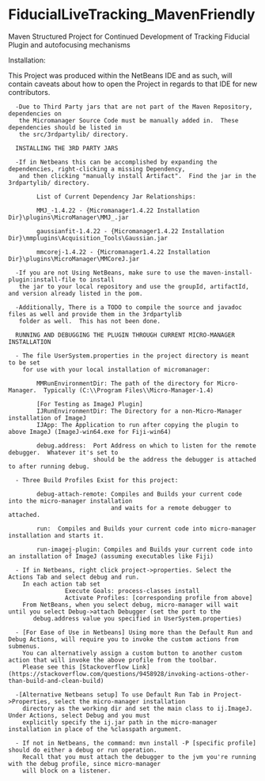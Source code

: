# FiducialLiveTracking_MavenFriendly
Maven Structured Project for Continued Development of Tracking Fiducial Plugin and autofocusing mechanisms

Installation:

  This Project was produced within the NetBeans IDE and as such, will contain caveats about 
how to open the Project in regards to that IDE for new contributors.

      -Due to Third Party jars that are not part of the Maven Repository, dependencies on 
       the Micromanager Source Code must be manually added in.  These dependencies should be listed in
       the src/3rdpartylib/ directory.

      INSTALLING THE 3RD PARTY JARS

      -If in Netbeans this can be accomplished by expanding the dependencies, right-clicking a missing Dependency, 
       and then clicking "manually install Artifact".  Find the jar in the 3rdpartylib/ directory.

            List of Current Dependency Jar Relationships:

            MMJ_-1.4.22 - {Micromanager1.4.22 Installation Dir}\plugins\MicroManager\MMJ_.jar

            gaussianfit-1.4.22 - {Micromanager1.4.22 Installation Dir}\mmplugins\Acquisition_Tools\Gaussian.jar

            mmcorej-1.4.22 - {Micromanager1.4.22 Installation Dir}\plugins\MicroManager\MMCoreJ.jar

      -If you are not Using NetBeans, make sure to use the maven-install-plugin:install-file to install 
       the jar to your local repository and use the groupId, artifactId, and version already listed in the pom.

      -Additionally, There is a TODO to compile the source and javadoc files as well and provide them in the 3rdpartylib
       folder as well.  This has not been done.

      RUNNING AND DEBUGGING THE PLUGIN THROUGH CURRENT MICRO-MANAGER INSTALLATION

      - The file UserSystem.properties in the project directory is meant to be set 
        for use with your local installation of micromanager:

            MMRunEnvironmentDir: The path of the directory for Micro-Manager.  Typically (C:\\Program Files\\Micro-Manager-1.4)

            [For Testing as ImageJ Plugin]
            IJRunEnvironmentDir: The Directory for a non-Micro-Manager installation of ImageJ 
            IJApp: The Application to run after copying the plugin to above ImageJ (ImageJ-win64.exe for Fiji-win64)

            debug.address:  Port Address on which to listen for the remote debugger.  Whatever it's set to
                            should be the address the debugger is attached to after running debug.

      - Three Build Profiles Exist for this project:

            debug-attach-remote: Compiles and Builds your current code into the micro-manager installation
                                 and waits for a remote debugger to attached.

            run:  Compiles and Builds your current code into micro-manager installation and starts it.

            run-imagej-plugin: Compiles and Builds your current code into an installation of ImageJ (assuming executables like Fiji)

      - If in Netbeans, right click project->properties. Select the Actions Tab and select debug and run.
        In each action tab set 
                    Execute Goals: process-classes install
                    Activate Profiles: [corresponding profile from above]
        From NetBeans, when you select debug, micro-manager will wait until you select Debug->attach Debugger (set the port to the 
           debug.address value you specified in UserSystem.properties)

      - [For Ease of Use in Netbeans] Using more than the Default Run and Debug Actions, will require you to invoke the custom actions from submenus.
        You can alternatively assign a custom button to another custom action that will invoke the above profile from the toolbar.
        Please see this [Stackoverflow Link](https://stackoverflow.com/questions/9458928/invoking-actions-other-than-build-and-clean-build)

      -[Alternative Netbeans setup] To use Default Run Tab in Project->Properties, select the micro-manager installation
        directory as the working dir and set the main class to ij.ImageJ.  Under Actions, select Debug and you must 
        explicitly specify the ij.jar path in the micro-manager installation in place of the %classpath argument.    

      - If not in Netbeans, the command: mvn install -P [specific profile] should do either a debug or run operation.
        Recall that you must attach the debugger to the jvm you're running with the debug profile, since micro-manager
        will block on a listener.




